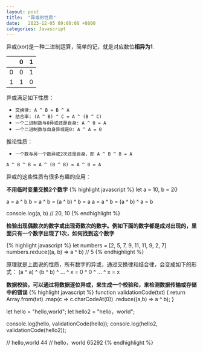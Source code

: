 ```yaml
---
layout: post
title:  "异或的性质"
date:   2023-12-05 09:00:00 +0800
categories: Javascript
--- 
```


异或(xor)是一种二进制运算，简单的记，就是对应数位**相异为1**.

|  | 0 | 1 |
| ---- | ---- | ---- | 
| 0 | 0 | 1 |
| 1 | 1 | 0 |

异或满足如下性质：

- `交换律: A ^ B = B ^ A`
- `结合率: (A ^ B) ^ C = A ^ (B ^ C)`
- `一个二进制数与0异或还是自身: A ^ 0 = A` 
- `一个二进制数与自身异或是0: A ^ A = 0`

推论性质：

- `一个数与另一个数异或2次还是自身，即 A ^ B ^ B = A`

```A ^ B ^ B = A ^ (B ^ B) = A ^ 0 = A```

异或的这些性质有很多有趣的应用：

**不用临时变量交换2个数字**
{% highlight javascript %} 
let a = 10, b = 20

a = a ^ b
b = a ^ b = (a ^ b) ^ b = a 
a = a ^ b = (a ^ b) ^ a = b 

console.log(a, b) // 20, 10
{% endhighlight %}

**检验出现偶数次的数字或出现奇数次的数字。例如下面的数字都是成对出现的，里面只有一个数字出现了1次，如何找到这个数字**

{% highlight javascript %} 
let numbers = [2, 5, 7, 9, 11, 11, 9, 2, 7]
numbers.reduce((a, b) => a ^ b) // 5
{% endhighlight %}

原理就是上面说的性质，所有数字的异或，通过交换律和结合律，会变成如下的形式：
(a ^ a) ^ (b ^ b) ^ ... ^ x = 0 ^ 0 ^ ... ^ x = x

**数据校验，可以通过将数据逐位异或，来生成一个校验和，来检测数据传输或存储中的错误**
{% highlight javascript %} 
function validationCode(txt) {
	return Array.from(txt)
	  .map(c => c.charCodeAt(0))
	  .reduce((a,b) => a ^ b); 
}

let hello = "hello,world";
let hello2 = "hello，world";

console.log(hello, validationCode(hello));
console.log(hello2, validationCode(hello2));

// hello,world 44
// hello，world 65292 
{% endhighlight %}

